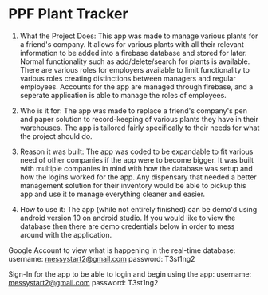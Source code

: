 # PPF Plant Tracker

1. What the Project Does:
This app was made to manage various plants for a friend's company. It allows for various plants with all their relevant information to be added into a firebase database and stored for later.
Normal functionality such as add/delete/search for plants is available. There are various roles for employers available to limit functionality to various roles creating distinctions between 
managers and regular employees. Accounts for the app are managed through firebase, and a seperate application is able to manage the roles of employees. 

2. Who is it for:
The app was made to replace a friend's company's pen and paper solution to record-keeping of various plants they have in their warehouses. The app is tailored fairly specifically to their needs
for what the project should do.

3. Reason it was built:
The app was coded to be expandable to fit various need of other companies if the app were to become bigger. It was built with multiple companies in mind with how the database was setup and how the
logins worked for the app. Any dispensary that needed a better management solution for their inventory would be able to pickup this app and use it to manage everything cleaner and easier.

4. How to use it:
The app (while not entirely finished) can be demo'd using android version 10 on android studio. If you would like to view the database then there are demo credentials below in order to mess
around with the application.

Google Account to view what is happening in the real-time database:
username: messystart2@gmail.com
password: T3st1ng2

Sign-In for the app to be able to login and begin using the app:
username: messystart2@gmail.com
password: T3st1ng2
